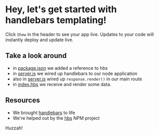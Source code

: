 Hey, let's get started with handlebars templating!
=================================================

Click `Show` in the header to see your app live. Updates to your code will instantly deploy and update live.


Take a look around 
-------------------

- in [package.json](https://glitch.com/edit/#!/handlebars-setup-example?path=package.json:9:18) we added a reference to hbs
- in [server.js](https://glitch.com/edit/#!/handlebars-setup-example?path=server.js:10:0) we wired up handlebars to our node application
- also in [server.js](https://glitch.com/edit/#!/handlebars-setup-example?path=server.js:10:25) wired up `response.render()` in our main route
- in [index.hbs](https://glitch.com/edit/#!/handlebars-setup-example?path=views/index.hbs:19:32) we receive and render some data.


Resources
---------------

- We brought [handlebars](http://handlebarsjs.com/) to life
- We're helped out by the [hbs](https://www.npmjs.com/package/hbs) NPM project



Huzzah!